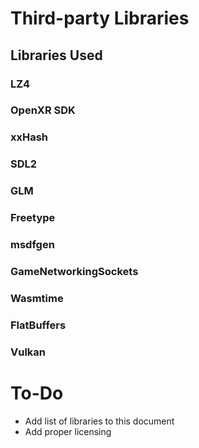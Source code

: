 # Third-party Libraries

## Libraries Used

### LZ4

### OpenXR SDK

### xxHash

### SDL2

### GLM

### Freetype

### msdfgen

### GameNetworkingSockets

### Wasmtime

### FlatBuffers

### Vulkan

# To-Do

- Add list of libraries to this document
- Add proper licensing
